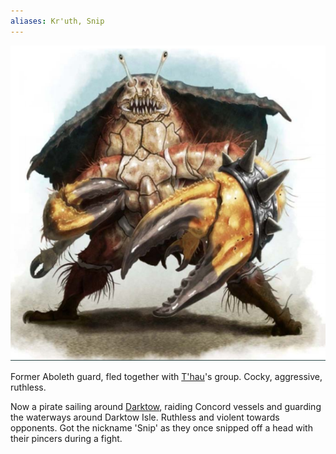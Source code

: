 ```yaml
---
aliases: Kr'uth, Snip
---
```


![kruth-snip.png](../../0.%20Assets/Characters/kruth-snip.png)

Former Aboleth guard, fled together with [T'hau](../The%20party/T'hau.md)'s group. Cocky, aggressive, ruthless.

Now a pirate sailing around [Darktow](../../2.%20Locations/Darktow%20Isle/Darktow.md), raiding Concord vessels and guarding the waterways around Darktow Isle. Ruthless and violent towards opponents. Got the nickname 'Snip' as they once snipped off a head with their pincers during a fight.

